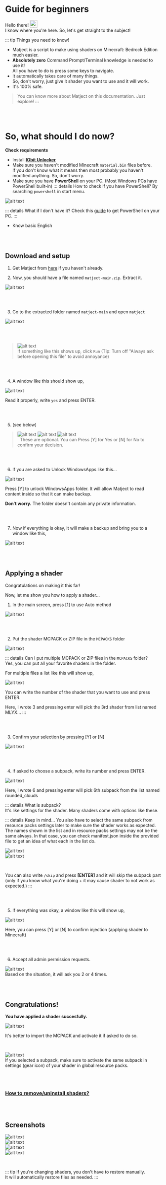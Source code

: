 
# Guide for beginners  

Hello there! <img style="display: inline; vertical-align: text-bottom;" width="24px" alt=":doggysmurk:" src="/stolen_emojis/doggysmurk.png" title="stolen from YSS discord server">  
I know where you're here. So, let's get straight to the subject!  

::: tip Things you need to know!
* Matject is a script to make using shaders on Minecraft: Bedrock Edition much easier.
* **Absolutely zero** Command Prompt/Terminal knowledge is needed to use it!  
All you have to do is press some keys to navigate.  
* It automatically takes care of many things.  
So, don't worry, just give it shader you want to use and it will work.
* It's 100% safe.  
> You can know more about Matject on this documentation. Just explore!
:::

<br><br>

# So, what should I do now?
**Check requirements**  
* Install **[IObit Unlocker](https://www.iobit.com/en/iobit-unlocker.php)**
* Make sure you haven't modified Minecraft `material.bin` files before.  
If you don't know what it means then most probably you haven't modified anything. So, don't worry.
* Make sure you have **PowerShell** on your PC. (Most Windows PCs have PowerShell built-in)
::: details How to check if you have PowerShell?
By searching `powershell` in start menu.  

![alt text](image-43.png)  

::: details What if I don't have it?
Check this [guide](https://www.makeuseof.com/windows-cannot-find-powershell-fix/) to get PowerShell on your PC.
:::
* Know basic English

<br>
<br>

## Download and setup
1. Get Matject from [here](https://github.com/faizul726/matject/archive/refs/heads/main.zip) if you haven't already.  

2. Now, you should have a file named `matject-main.zip`. Extract it.  

![alt text](image-4.png) 

<br><br>

3. Go to the extracted folder named `matject-main` and open `matject`  

![alt text](image-16.png)  

<br><br>

> ![alt text](image-34.png)  
> If something like this shows up, click `Run` (Tip: Turn off "Always ask before opening this file" to avoid annoyance)

<br><br>

4. A window like this should show up,  

![alt text](image-17.png)  

Read it properly, write `yes` and press ENTER.  

<br><br>

5. (see below)

> ![alt text](image-45.png)
> ![alt text](image-49.png)
> ![alt text](image-47.png)  
> &nbsp;
> These are optional. You can Press [Y] for Yes or [N] for No to confirm your decision.  

<br><br>

6. If you are asked to Unlock WindowsApps like this...  

![alt text](image-50.png)  

Press [Y] to unlock WindowsApps folder. It will allow Matject to read content inside so that it can make backup.  

**Don't worry.** The folder doesn't contain any private information.  

<br><br>

7. Now if everything is okay, it will make a backup and bring you to a window like this,  

![alt text](image-51.png) 


<br><br>


## Applying a shader  

Congratulations on making it this far!  

Now, let me show you how to apply a shader...  


1. In the main screen, press [1] to use Auto method  

![alt text](image-52.png)  

<br><br>

2. Put the shader MCPACK or ZIP file in the `MCPACKS` folder  

![alt text](image-53.png)  

::: details Can I put multiple MCPACK or ZIP files in the `MCPACKS` folder?  
Yes, you can put all your favorite shaders in the folder.  

For multiple files a list like this will show up,  

![alt text](image-55.png)  

You can write the number of the shader that you want to use and press ENTER.  

Here, I wrote 3 and pressing enter will pick the 3rd shader from list named MLYX...
:::

<br><br>

3. Confirm your selection by pressing [Y] or [N]  

![alt text](image-56.png)  

<br><br>

4. If asked to choose a subpack, write its number and press ENTER.  

![alt text](image-57.png)  

Here, I wrote 6 and pressing enter will pick 6th subpack from the list named rounded_clouds  

::: details What is subpack?  
It's like settings for the shader. Many shaders come with options like these.  

::: details Keep in mind...
You also have to select the same subpack from resource packs settings later to make sure the shader works as expected.  
The names shown in the list and in resource packs settings may not be the same always. In that case, you can check manifest.json inside the provided file to get an idea of what each in the list do.  

![alt text](image-40.png)  
![alt text](image-41.png)  

&nbsp;

You can also write `/skip` and press **[ENTER]** and it will skip the subpack part  
(only if you know what you're doing + it may cause shader to not work as expected.)
:::

<br><br>

5. If everything was okay, a window like this will show up,  

![alt text](image-58.png)  

Here, you can press [Y] or [N] to confirm injection (applying shader to Minecraft)  

<br><br>

6. Accept all admin permission requests.  

![alt text](image-20.png)  
Based on the situation, it will ask you 2 or 4 times.  

<br><br>  

## Congratulations!  
**You have applied a shader succesfully.**  

![alt text](image-21.png)  

It's better to import the MCPACK and activate it if asked to do so.  

<br>

![alt text](image-40.png)  
If you selected a subpack, make sure to activate the same subpack in settings (gear icon) of your shader in global resource packs.  

<br><br>


### [How to remove/uninstall shaders?](/docs/restoring-to-default)

<br><br>

## Screenshots

![alt text](<Screenshot (92).png>)  
![alt text](image-60.png)  
![alt text](<Screenshot (93).png>)  
![alt text](image-59.png)

<br>

::: tip
If you're changing shaders, you don't have to restore manually.  
It will automatically restore files as needed.
:::  
